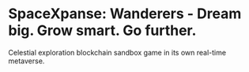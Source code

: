 # SpaceXpanse: Wanderers - Dream big. Grow smart. Go further.
  Celestial exploration blockchain sandbox game in its own real-time metaverse.
